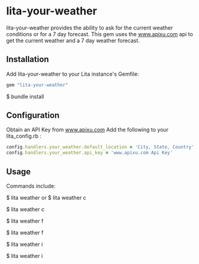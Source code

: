 # lita-your-weather

lita-your-weather provides the ability to ask for the current weather conditions or for a 7 day forecast. This gem uses the www.apixu.com api to get the current weather and a 7 day weather forecast.

## Installation

Add lita-your-weather to your Lita instance's Gemfile:

``` ruby
gem "lita-your-weather"
```
$ bundle install

## Configuration

Obtain an API Key from www.apixu.com
Add the following to your lita_config.rb :

``` ruby
config.handlers.your_weather.default_location = 'City, State, Country'
config.handlers.your_weather.api_key = 'www.apixu.com Api Key'
```

## Usage

Commands include:

<!-- Current weather of default location -->
$ lita weather or $ lita weather c
<!-- Current weather of specified location-->
$ lita weather c <location>

<!-- Weather forecast of default location-->
$ lita weather f
<!-- Weather forecast of specified location-->
$ lita weather f <location>

<!-- Weather images from default location-->
$ lita weather i <location>
<!-- Weather images-->
$ lita weather i <location>
